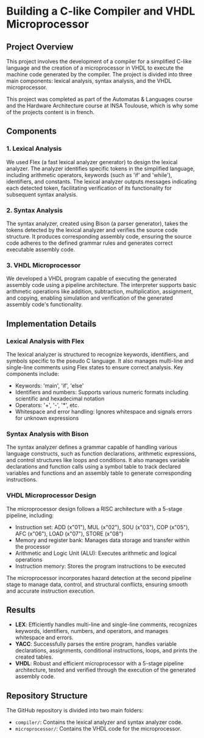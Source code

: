 # Building a C-like Compiler and VHDL Microprocessor

## Project Overview

This project involves the development of a compiler for a simplified C-like language and the creation of a microprocessor in VHDL to execute the machine code generated by the compiler. The project is divided into three main components: lexical analysis, syntax analysis, and the VHDL microprocessor.

This project was completed as part of the Automatas & Languages course and the Hardware Architecture course at INSA Toulouse, which is why some of the projects content is in french.

## Components

### 1. Lexical Analysis

We used Flex (a fast lexical analyzer generator) to design the lexical analyzer. The analyzer identifies specific tokens in the simplified language, including arithmetic operators, keywords (such as 'if' and 'while'), identifiers, and constants. The lexical analyzer outputs messages indicating each detected token, facilitating verification of its functionality for subsequent syntax analysis.

### 2. Syntax Analysis

The syntax analyzer, created using Bison (a parser generator), takes the tokens detected by the lexical analyzer and verifies the source code structure. It produces corresponding assembly code, ensuring the source code adheres to the defined grammar rules and generates correct executable assembly code.

### 3. VHDL Microprocessor

We developed a VHDL program capable of executing the generated assembly code using a pipeline architecture. The interpreter supports basic arithmetic operations like addition, subtraction, multiplication, assignment, and copying, enabling simulation and verification of the generated assembly code's functionality.

## Implementation Details

### Lexical Analysis with Flex

The lexical analyzer is structured to recognize keywords, identifiers, and symbols specific to the pseudo C language. It also manages multi-line and single-line comments using Flex states to ensure correct analysis. Key components include:

- Keywords: 'main', 'if', 'else'
- Identifiers and numbers: Supports various numeric formats including scientific and hexadecimal notation
- Operators: '+', '-', '*', etc.
- Whitespace and error handling: Ignores whitespace and signals errors for unknown expressions

### Syntax Analysis with Bison

The syntax analyzer defines a grammar capable of handling various language constructs, such as function declarations, arithmetic expressions, and control structures like loops and conditions. It also manages variable declarations and function calls using a symbol table to track declared variables and functions and an assembly table to generate corresponding instructions.

### VHDL Microprocessor Design

The microprocessor design follows a RISC architecture with a 5-stage pipeline, including:

- Instruction set: ADD (x"01"), MUL (x"02"), SOU (x"03"), COP (x"05"), AFC (x"06"), LOAD (x"07"), STORE (x"08")
- Memory and register bank: Manages data storage and transfer within the processor
- Arithmetic and Logic Unit (ALU): Executes arithmetic and logical operations
- Instruction memory: Stores the program instructions to be executed

The microprocessor incorporates hazard detection at the second pipeline stage to manage data, control, and structural conflicts, ensuring smooth and accurate instruction execution.

## Results

- **LEX**: Efficiently handles multi-line and single-line comments, recognizes keywords, identifiers, numbers, and operators, and manages whitespace and errors.
- **YACC**: Successfully parses the entire program, handles variable declarations, assignments, conditional instructions, loops, and prints the created tables.
- **VHDL**: Robust and efficient microprocessor with a 5-stage pipeline architecture, tested and verified through the execution of the generated assembly code.

## Repository Structure

The GitHub repository is divided into two main folders:

- `compiler/`: Contains the lexical analyzer and syntax analyzer code.
- `microprocessor/`: Contains the VHDL code for the microprocessor.
